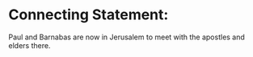 # Connecting Statement:

Paul and Barnabas are now in Jerusalem to meet with the apostles and elders there.